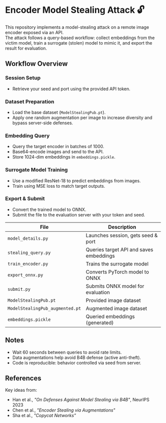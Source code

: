 # Encoder Model Stealing Attack 🔓

This repository implements a model-stealing attack on a remote image encoder exposed via an API.  
The attack follows a query-based workflow: collect embeddings from the victim model, train a surrogate (stolen) model to mimic it, and export the result for evaluation.

## Workflow Overview

### Session Setup
- Retrieve your seed and port using the provided API token.

### Dataset Preparation
- Load the base dataset (`ModelStealingPub.pt`).
- Apply one random augmentation per image to increase diversity and bypass server-side defenses.

### Embedding Query
- Query the target encoder in batches of 1000.
- Base64-encode images and send to the API.
- Store 1024-dim embeddings in `embeddings.pickle`.

### Surrogate Model Training
- Use a modified ResNet-18 to predict embeddings from images.
- Train using MSE loss to match target outputs.

### Export & Submit
- Convert the trained model to ONNX.
- Submit the file to the evaluation server with your token and seed.

| File                        | Description                             |
| --------------------------- | --------------------------------------- |
| `model_details.py`           | Launches session, gets seed & port      |
| `stealing_query.py`          | Queries target API and saves embeddings |
| `train_encoder.py`           | Trains the surrogate model              |
| `export_onnx.py`             | Converts PyTorch model to ONNX          |
| `submit.py`                  | Submits ONNX model for evaluation       |
| `ModelStealingPub.pt`        | Provided image dataset                  |
| `ModelStealingPub_augmented.pt` | Augmented image dataset               |
| `embeddings.pickle`          | Queried embeddings (generated)          |

## Notes
- Wait 60 seconds between queries to avoid rate limits.
- Data augmentations help avoid B4B defense (active anti-theft).
- Code is reproducible: behavior controlled via seed from server.

## References
Key ideas from:
- Han et al., *"On Defenses Against Model Stealing via B4B"*, NeurIPS 2023
- Chen et al., *"Encoder Stealing via Augmentations"*
- Sha et al., *"Copycat Networks"*

